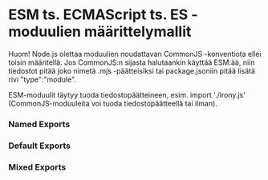 # ESM ts. ECMAScript ts. ES -moduulien määrittelymallit

Huom! Node.js olettaa moduulien noudattavan CommonJS -konventiota ellei toisin määritellä. Jos CommonJS:n sijasta halutaankin käyttää ESM:ää, niin tiedostot pitää joko nimetä .mjs -päätteisiksi tai package.jsoniin pitää lisätä rivi "type":"module".

ESM-moduulit täytyy tuoda tiedostopäätteineen, esim. import './irony.js' (CommonJS-moduuleita voi tuoda tiedostopäätteellä tai ilman).

### Named Exports

### Default Exports

### Mixed Exports


